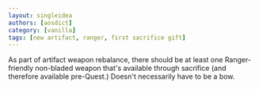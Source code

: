 ```yaml
---
layout: singleidea
authors: [aosdict]
category: [vanilla]
tags: [new artifact, ranger, first sacrifice gift]
---
```

As part of artifact weapon rebalance, there should be at least one Ranger-friendly non-bladed weapon that's available through sacrifice (and therefore available pre-Quest.) Doesn't necessarily have to be a bow.

